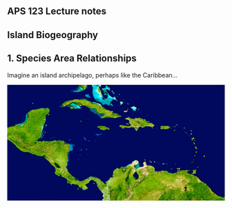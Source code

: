 APS 123 Lecture notes
---------------------

## Island Biogeography
## 1. Species Area Relationships

Imagine an island archipelago, perhaps like the Caribbean...

![Alt text](images/central_america_satellite_map.jpg "Caribbean")
